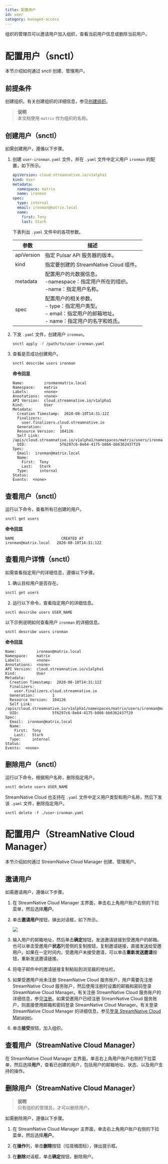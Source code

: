 ```yaml
---
title: 配置用户
id: user
category: managed-access
---
```


组织的管理员可以邀请用户加入组织，查看当前用户信息或删除当前用户。

# 配置用户（snctl）

本节介绍如何通过 snctl 创建、管理用户。

## 前提条件

创建组织。有关创建组织的详细信息，参见[创建组织](/use/organization.md#创建组织)。

> **说明**  
> 本文档使用 `matrix` 作为组织的名称。

## 创建用户（snctl）

如需创建用户，遵循以下步骤。

1. 创建 `user-ironman.yaml` 文件，并在 `.yaml` 文件中定义用户 `ironman` 的配置，如下所示。

    ```yaml
    apiVersion: cloud.streamnative.io/v1alpha1
    kind: User
    metadata:
      namespace: matrix
      name: ironman
    spec:
      type: internal
      email: ironman@matrix.local
      name:
        first: Tony
        last: Stark
    ```

    下表列出 `.yaml` 文件中的各项参数。

    | 参数 | 描述 |
    | --- | --- |
    | apiVersion| 指定 Pulsar API 服务器的版本。|
    | kind | 指定要创建的 StreamNative Cloud 组件。|
    | metadata | 配置用户的元数据信息。<br>-namespace：指定用户所在的组织。 <br>-name：指定用户名称。|
    | spec | 配置用户的相关参数。<br>- type：指定用户类型。 <br>- email：指定用户的邮箱地址。 <br>- name：指定用户的名字和姓氏。 |

2. 下发 `.yaml` 文件，创建用户 `ironman`。

    ```bash
    snctl apply -f /path/to/user-ironman.yaml
    ```

3. 查看是否成功创建用户。

    ```bash
    snctl describe users ironman
    ```

    **命令回显**
    ```
    Name:         ironmanmatrix.local
    Namespace:    matrix
    Labels:       <none>
    Annotations:  <none>
    API Version:  cloud.streamnative.io/v1alpha1
    Kind:         User
    Metadata:
      Creation Timestamp:  2020-08-10T14:31:12Z
      Finalizers:
        user.finalizers.cloud.streamnative.io
      Generation:        1
      Resource Version:  104126
      Self Link:         /apis/cloud.streamnative.io/v1alpha1/namespaces/matrix/users/ironman@matrix.local
      UID:               5f6297c6-8e64-4175-b866-bb6362437f29
    Spec:
      Email:  ironman@matrix.local
      Name:
        First:  Tony
        Last:   Stark
      Type:     internal
    Status:
    Events:  <none>
    ```

## 查看用户（snctl）

运行以下命令，查看所有已创建的用户。

```bash
snctl get users
```

**命令回显**

```
NAME                     CREATED AT
ironman@matrix.local   2020-08-10T14:31:12Z
```

## 查看用户详情（snctl）

如需查看指定用户的详细信息，遵循以下步骤。

1. 确认目标用户是否存在。

```bash
snctl get users
```

2. 运行以下命令，查看指定用户的详细信息。

```
snctl describe users USER_NAME
```

以下示例说明如何查看用户 `ironman` 的详细信息。

```bash
snctl describe users ironman
```

**命令回显**
```
Name:         ironman@matrix.local
Namespace:    matrix
Labels:       <none>
Annotations:  <none>
API Version:  cloud.streamnative.io/v1alpha1
Kind:         User
Metadata:
  Creation Timestamp:  2020-08-10T14:31:12Z
  Finalizers:
    user.finalizers.cloud.streamnative.io
  Generation:        1
  Resource Version:  104126
  Self Link:         /apis/cloud.streamnative.io/v1alpha1/namespaces/matrix/users/ironman@matrix.local
  UID:               5f6297c6-8e64-4175-b866-bb6362437f29
Spec:
  Email:  ironman@matrix.local
  Name:
    First:  Tony
    Last:   Stark
  Type:     internal
Status:
Events:  <none>
```

## 删除用户（snctl）

运行以下命令，根据用户名称，删除指定用户。

```bash
snctl delete users USER_NAME
```

StreamNative Cloud 也支持在 `.yaml` 文件中定义用户类型和用户名称，然后下发该 `.yaml` 文件，删除指定用户。

```
snctl delete -f ./user-ironman.yaml
```

# 配置用户（StreamNative Cloud Manager）

本节介绍如何通过 StreamNative Cloud Manager 创建、管理用户。

## 邀请用户

如需邀请用户，遵循以下步骤。

1. 在 StreamNative Cloud Manager 主界面，单击右上角用户账户右侧的下拉菜单，然后选择**用户**。

2. 单击**邀请用户**按钮，弹出对话框，如下所示。

    ![](../image/invite-user.png)

3. 输入用户的邮箱地址，然后单击**确定**按钮，发送邀请链接到受邀用户的邮箱。也可以单击受邀用户**状态**列旁侧的复制按钮，复制邀请链接，直接发送给受邀用户。如果在一定时间内，受邀用户未接受邀请，可以单击**重新发送邀请**按钮，重新发送邀请链接。

4. 将电子邮件中的邀请链接复制粘贴到浏览器的地址栏。

5. 如果受邀用户尚未注册 StreamNative Cloud 服务账户，用户需要先注册 StreamNative Cloud 服务账户，然后使用注册时设置的邮箱和密码登录 StreamNative Cloud Manager。有关注册 StreamNative Cloud 服务账户的详细信息，参见[注册](/overview.md#注册)。如果受邀用户已经注册 StreamNative Cloud 服务账户，则直接使用邮箱和密码登录 StreamNative Cloud Manager。有关登录 StreamNative Cloud Manager 的详细信息，参见[登录 StreamNative Cloud Manager](/overview.md/#登录-streamnative-cloud-manager)。

6. 单击**接受**按钮，加入组织。

## 查看用户（StreamNative Cloud Manager）

在 StreamNative Cloud Manager 主界面，单击右上角用户账户右侧的下拉菜单，然后选择**用户**，查看已创建的用户，包括用户的邮箱地址、状态、以及用户支持的操作。

## 删除用户（StreamNative Cloud Manager）

> **说明**  
> 只有组织的管理员，才可以删除用户。

如需删除用户，遵循以下步骤。

1. 在 StreamNative Cloud Manager 主界面，单击右上角用户账户右侧的下拉菜单，然后选择**用户**。

2. 在**操作**列，单击**删除**按钮（垃圾桶图标），弹出提示框。

3. 在**删除**对话框，单击**确定**按钮，删除用户。